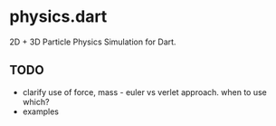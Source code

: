 physics.dart
============

2D + 3D Particle Physics Simulation for Dart.


TODO
----

* clarify use of force, mass - euler vs verlet approach. when to use which?
* examples